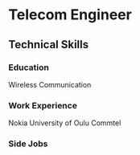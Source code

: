 # Telecom Engineer
## Technical Skills

### Education
Wireless Communication

### Work Experience
Nokia
University of Oulu
Commtel

### Side Jobs
